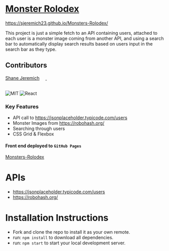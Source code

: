 # [Monster Rolodex](https://sjeremich23.github.io/Monsters-Rolodex/)

https://sjeremich23.github.io/Monsters-Rolodex/

This project is just a simple fetch to an API containing users, attached to each user is a monster image coming from another API, and using a search bar to automatically display search results based on users input in the search bar as they type.

## Contributors

[Shane Jeremich](https://github.com/sjeremich23)
[ <img src="https://static.licdn.com/sc/h/al2o9zrvru7aqj8e1x2rzsrca" width="15"> ](https://www.linkedin.com/in/shanejeremich/)
[<img src="https://github.com/favicon.ico" width="15"> ](https://github.com/sjeremich23)
<br>
<br>

![MIT](https://img.shields.io/packagist/l/doctrine/orm.svg)
![React](https://img.shields.io/badge/react-v16.11.0.2-blue.svg)

### Key Features

- API call to https://jsonplaceholder.typicode.com/users
- Monster Images from https://robohash.org/
- Searching through users
- CSS Grid & Flexbox

#### Front end deployed to `GitHub Pages`

[Monsters-Rolodex](https://sjeremich23.github.io/Monsters-Rolodex/)

# APIs

- https://jsonplaceholder.typicode.com/users
- https://robohash.org/

# Installation Instructions

- Fork and clone the repo to install it as your own remote.
- run: `npm install` to download all dependencies.
- run: `npm start` to start your local development server.
